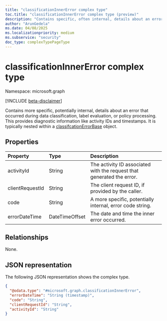 ```yaml
---
title: "classificationInnerError complex type"
toc.title: "classificationInnerError complex type (preview)"
description: "Contains specific, often internal, details about an error encountered during classification or policy evaluation."
author: "ArunGedela"
ms.date: 04/08/2025
ms.localizationpriority: medium
ms.subservice: "security"
doc_type: complexTypePageType
---
```


# classificationInnerError complex type

Namespace: microsoft.graph

[!INCLUDE [beta-disclaimer](../../includes/beta-disclaimer.md)]

Contains more specific, potentially internal, details about an error that occurred during data classification, label evaluation, or policy processing. This provides diagnostic information like activity IDs and timestamps. It is typically nested within a [classifcationErrorBase](../resources/classifcationerrorbase.md) object.

## Properties

| Property        | Type           | Description                                                           |
| :-------------- | :------------- | :-------------------------------------------------------------------- |
| activityId      | String         | The activity ID associated with the request that generated the error. |
| clientRequestId | String         | The client request ID, if provided by the caller.                      |
| code            | String         | A more specific, potentially internal, error code string.              |
| errorDateTime   | DateTimeOffset | The date and time the inner error occurred.                           |

## Relationships

None.

## JSON representation

The following JSON representation shows the complex type.
<!-- {
  "blockType": "resource",
  "@odata.type": "microsoft.graph.classificationInnerError",
  "openType": false
}-->
``` json
{
  "@odata.type": "#microsoft.graph.classificationInnerError",
  "errorDateTime": "String (timestamp)",
  "code": "String",
  "clientRequestId": "String",
  "activityId": "String"
}
```
